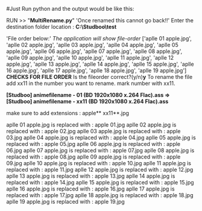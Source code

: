 #Just Run python and the output would be like this:

RUN >> "**MultiRename.py**"
'Once renamed this cannot go back!!'
Enter the destination folder location : **C:\Studboo\test**

'File order below:'
_The application will show file-order_
['aplle 01 apple.jpg',
'aplle 02 apple.jpg',
'aplle 03 apple.jpg',
'aplle 04 apple.jpg',
'aplle 05 apple.jpg',
'aplle 06 apple.jpg',
'aplle 07 apple.jpg',
'aplle 08 apple.jpg',
'aplle 09 apple.jpg',
'aplle 10 apple.jpg',
'aplle 11 apple.jpg',
'aplle 12 apple.jpg',
'aplle 13 apple.jpg',
'aplle 14 apple.jpg',
'aplle 15 apple.jpg',
'aplle 16 apple.jpg',
'aplle 17 apple.jpg',
'aplle 18 apple.jpg',
'aplle 19 apple.jpg']
**CHECKS FOR FILE ORDER**
Is the fileorder correct?(y/n)**y**
To rename the file add xx11 in the number you want to rename. mark number with xx11.

**[Studboo] animefilename - 01 (BD 1920x1080 x.264 Flac).ass => [Studboo] animefilename - xx11 (BD 1920x1080 x.264 Flac).ass**

make sure to add extensions : apple** xx11**.jpg

aplle 01 apple.jpg is replaced with : apple 01.jpg
aplle 02 apple.jpg is replaced with : apple 02.jpg
aplle 03 apple.jpg is replaced with : apple 03.jpg
aplle 04 apple.jpg is replaced with : apple 04.jpg
aplle 05 apple.jpg is replaced with : apple 05.jpg
aplle 06 apple.jpg is replaced with : apple 06.jpg
aplle 07 apple.jpg is replaced with : apple 07.jpg
aplle 08 apple.jpg is replaced with : apple 08.jpg
aplle 09 apple.jpg is replaced with : apple 09.jpg
aplle 10 apple.jpg is replaced with : apple 10.jpg
aplle 11 apple.jpg is replaced with : apple 11.jpg
aplle 12 apple.jpg is replaced with : apple 12.jpg
aplle 13 apple.jpg is replaced with : apple 13.jpg
aplle 14 apple.jpg is replaced with : apple 14.jpg
aplle 15 apple.jpg is replaced with : apple 15.jpg
aplle 16 apple.jpg is replaced with : apple 16.jpg
aplle 17 apple.jpg is replaced with : apple 17.jpg
aplle 18 apple.jpg is replaced with : apple 18.jpg
aplle 19 apple.jpg is replaced with : apple 19.jpg
